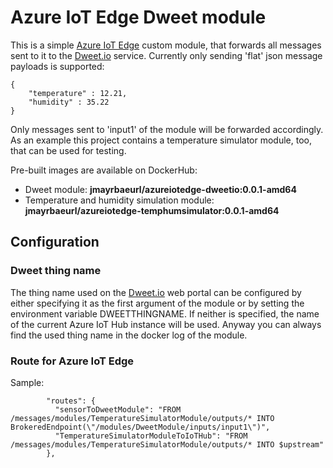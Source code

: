 # Azure IoT Edge Dweet module

This is a simple [Azure IoT Edge](https://azure.microsoft.com/en-us/services/iot-edge/) custom module, that forwards all messages sent to it to the [Dweet.io](https://dweet.io) service. Currently only sending 'flat' json message payloads is supported:

```
{
    "temperature" : 12.21,
    "humidity" : 35.22
}
```
Only messages sent to 'input1' of the module will be forwarded accordingly. As an example this project contains a temperature simulator module, too, that can be used for testing.

Pre-built images are available on DockerHub:
* Dweet module: **jmayrbaeurl/azureiotedge-dweetio:0.0.1-amd64**
* Temperature and humidity simulation module: **jmayrbaeurl/azureiotedge-temphumsimulator:0.0.1-amd64**

## Configuration

### Dweet thing name
The thing name used on the [Dweet.io](https://dweet.io) web portal can be configured by either specifying it as the first argument of the module or by setting the environment variable DWEETTHINGNAME. If neither is specified, the name of the current Azure IoT Hub instance will be used. Anyway you can always find the used thing name in the docker log of the module.

### Route for Azure IoT Edge

Sample:
```
        "routes": {
          "sensorToDweetModule": "FROM /messages/modules/TemperatureSimulatorModule/outputs/* INTO BrokeredEndpoint(\"/modules/DweetModule/inputs/input1\")",
          "TemperatureSimulatorModuleToIoTHub": "FROM /messages/modules/TemperatureSimulatorModule/outputs/* INTO $upstream"
        },
```